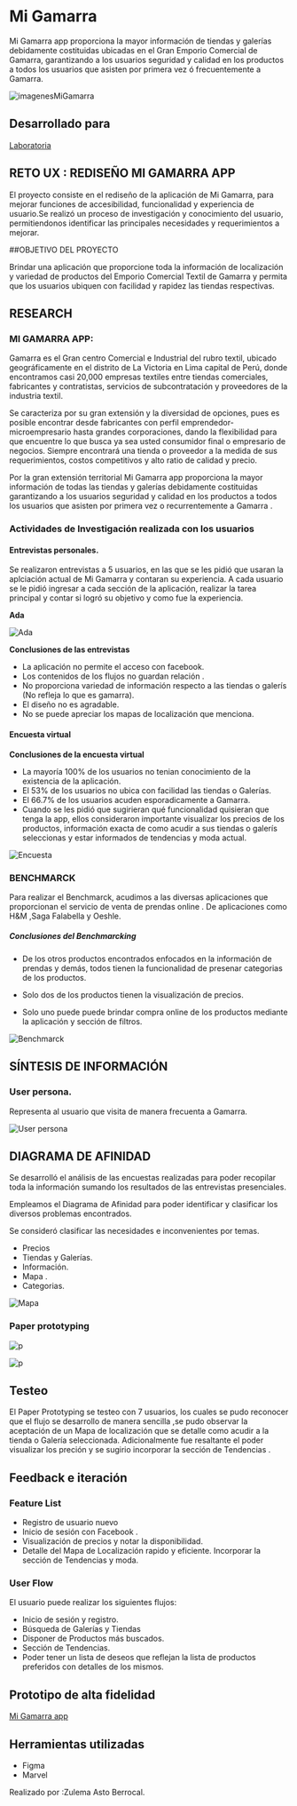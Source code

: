 # Mi Gamarra

Mi Gamarra app proporciona la mayor información de tiendas y galerías debidamente costituidas ubicadas en el Gran Emporio Comercial de Gamarra, garantizando a los usuarios seguridad y calidad en los productos a todos los usuarios que asisten por primera vez ó frecuentemente a Gamarra.

![imagenesMiGamarra](https://raw.githubusercontent.com/ZulemaAB/Mi-Gamarra/master/assets/images/Mi%20Gamarra.PNG)


## Desarrollado para
[Laboratoria](http://laboratoria.la)


## **RETO UX : REDISEÑO  MI GAMARRA APP**

El proyecto consiste en el rediseño de la aplicación de Mi Gamarra, para mejorar funciones de accesibilidad, funcionalidad y experiencia de usuario.Se realizó un proceso de investigación y conocimiento del usuario, permitiendonos identificar las principales necesidades y requerimientos a mejorar.

##OBJETIVO DEL PROYECTO

Brindar una aplicación que proporcione toda la información de localización y variedad de productos del Emporio Comercial Textil de Gamarra y permita que los usuarios ubiquen con facilidad y rapidez las tiendas respectivas.

## **RESEARCH**

### MI GAMARRA APP:

Gamarra es el Gran centro Comercial e Industrial del rubro textil, ubicado geográficamente en el distrito de La Victoria en Lima capital de Perú, donde encontramos casi 20,000 empresas textiles entre tiendas comerciales, fabricantes y contratistas, servicios de subcontratación y proveedores de la industria textil.

Se caracteriza por su gran extensión y la diversidad de opciones, pues es posible encontrar desde fabricantes con perfil emprendedor-microempresario hasta grandes corporaciones, dando la flexibilidad para que encuentre lo que busca ya sea usted consumidor final o empresario de negocios. Siempre encontrará una tienda o proveedor a la medida de sus requerimientos, costos competitivos y alto ratio de  calidad y precio.

Por la gran extensión territorial Mi Gamarra app proporciona la mayor información de todas las tiendas y galerías debidamente costituidas  garantizando a los usuarios seguridad y calidad en los productos a todos los usuarios que asisten por primera vez o recurrentemente a Gamarra .


### **Actividades de Investigación realizada con los usuarios**

#### Entrevistas personales.

Se realizaron entrevistas a 5 usuarios, en las que se les pidió que usaran la aplciación actual de Mi Gamarra y contaran su experiencia. A cada usuario se le pidió ingresar a cada sección de la aplicación, realizar la tarea principal y contar si logró su objetivo y como fue la experiencia.

 **Ada**

![Ada](assets/images/ada.jpg)


**Conclusiones de las entrevistas**

- La aplicación no permite el acceso con facebook.
- Los contenidos de los flujos no guardan relación .
- No proporciona variedad de información respecto a las tiendas o galerís (No refleja lo que es gamarra).
- El diseño no es agradable.
- No se puede apreciar los mapas de localización que menciona.


#### **Encuesta virtual**

**Conclusiones de la encuesta virtual**

- La mayoría  100% de los usuarios no tenian conocimiento de la existencia de la aplicación.
- El 53% de los usuarios no ubica con facilidad las tiendas o Galerías.
- El 66.7% de los usuarios acuden esporadicamente a Gamarra.
- Cuando se les pidió que sugirieran qué funcionalidad quisieran que tenga la app, ellos consideraron importante visualizar los precios de los productos, información exacta de como acudir a sus tiendas o galerís seleccionas y estar informados de tendencias y moda actual.

![Encuesta](assets/images/encuesta-mi-gamarra.png)

### **BENCHMARCK**

Para realizar el Benchmarck, acudimos a las diversas aplicaciones que proporcionan el servicio de venta de prendas  online . De aplicaciones como H&M ,Saga Falabella y Oeshle.

##### **Conclusiones del Benchmarcking**

- De los otros productos encontrados enfocados en la información de prendas y demás, todos tienen la funcionalidad de presenar categorias de los productos.

- Solo dos de los productos tienen la visualización de precios.

- Solo uno puede puede brindar compra online de los productos mediante la aplicación y sección de filtros.

![Benchmarck](assets/images/análisis-comparativo.PNG)


## **SÍNTESIS DE INFORMACIÓN**

### **User persona.**

Representa al usuario que visita de manera frecuenta a Gamarra.

![User persona](assets/images/USER1.PNG)


## **DIAGRAMA DE AFINIDAD**

Se desarrolló el análisis de las encuestas realizadas para poder recopilar toda la información sumando los resultados de las entrevistas presenciales.

Empleamos el Diagrama de Afinidad para poder identificar y clasificar los diversos problemas encontrados.

Se consideró clasificar las necesidades e inconvenientes por temas.

- Precios
- Tiendas y Galerías.
- Información.
- Mapa .
- Categorias.


![Mapa](assets/images/mapa.jpg)

### **Paper prototyping**

![p](assets/images/prototipo2.jpg)

![p](assets/images/prototipo.jpg)

## Testeo

El Paper Prototyping se testeo con 7 usuarios, los cuales se pudo reconocer que el flujo se desarrollo de manera sencilla ,se pudo observar la aceptación de un Mapa de localización que se detalle como acudir a la tienda o Galería seleccionada.
 Adicionalmente fue resaltante el poder visualizar los preción y se sugirio incorporar la sección de Tendencias .

## **Feedback e iteración**

### Feature List

- Registro de usuario nuevo
- Inicio de sesión con Facebook .
- Visualización de precios  y notar la disponibilidad.
- Detalle del Mapa de Localización  rapido y eficiente.
Incorporar la sección de Tendencias y moda.

### **User Flow**

El usuario puede realizar los siguientes flujos:

- Inicio de sesión y registro.
- Búsqueda de Galerías y Tiendas
- Disponer de Productos más buscados.
- Sección de Tendencias.
- Poder tener un lista de deseos  que reflejan la lista de productos preferidos con detalles de los mismos.

## **Prototipo de alta fidelidad**

[Mi Gamarra app](https://marvelapp.com/c80id09)

## **Herramientas utilizadas**

- Figma
- Marvel


Realizado por :Zulema Asto Berrocal.

